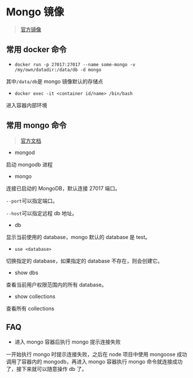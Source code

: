 # Mongo 镜像

> [官方镜像](https://hub.docker.com/_/mongo)

## 常用 docker 命令

- `docker run -p 27017:27017 --name some-mongo -v /my/own/datadir:/data/db -d mongo`

其中`/data/db`是 mongo 镜像默认的存储点

- `docker exec -it <container id/name> /bin/bash`

进入容器内部环境

## 常用 mongo 命令

> [官方文档](https://docs.mongodb.com/manual/mongo/)

- mongod

启动 mongodb 进程

- mongo

连接已启动的 MongoDB，默认连接 27017 端口。

`--port`可以指定端口。

`--host`可以指定远程 db 地址。

- db

显示当前使用的 database，mongo 默认的 database 是 test。

- `use <database>`

切换指定的 database，如果指定的 database 不存在，则会创建它。

- show dbs

查看当前用户权限范围内的所有 database。

- show collections

查看所有 collections

## FAQ

- 进入 mongo 容器后执行 mongo 提示连接失败

一开始执行 mongo 时提示连接失败，之后在 node 项目中使用 mongoose 成功调用了容器内的 mongodb，再进入 mongo 容器执行 mongo 命令就连接成功了，接下来就可以随意操作 db 了。
